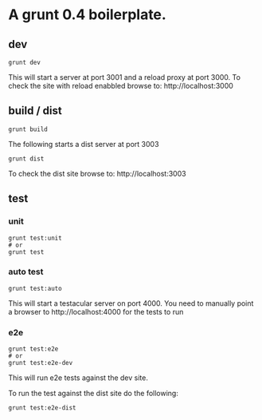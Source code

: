 # A grunt 0.4 boilerplate.

## dev

```
grunt dev 
```

This will start a server at port 3001 and a reload proxy at port 3000.
To check the site with reload enabbled browse to: http://localhost:3000

## build / dist

```
grunt build
```

The following starts a dist server at port 3003 

```
grunt dist
```

To check the dist site browse to: http://localhost:3003


## test

### unit 

```
grunt test:unit 
# or
grunt test
```

### auto test

```
grunt test:auto 
```

This will start a testacular server on port 4000. You need to manually
point a browser to http://localhost:4000 for the tests to run

### e2e

```
grunt test:e2e 
# or
grunt test:e2e-dev
```

This will run e2e tests against the dev site.

To run the test against the dist site do the following:

```
grunt test:e2e-dist
```

